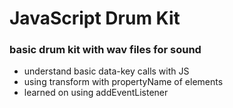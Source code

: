 # JavaScript Drum Kit


### basic drum kit with wav files for sound

- understand basic data-key calls with JS
- using transform with propertyName of elements
- learned on using addEventListener 
